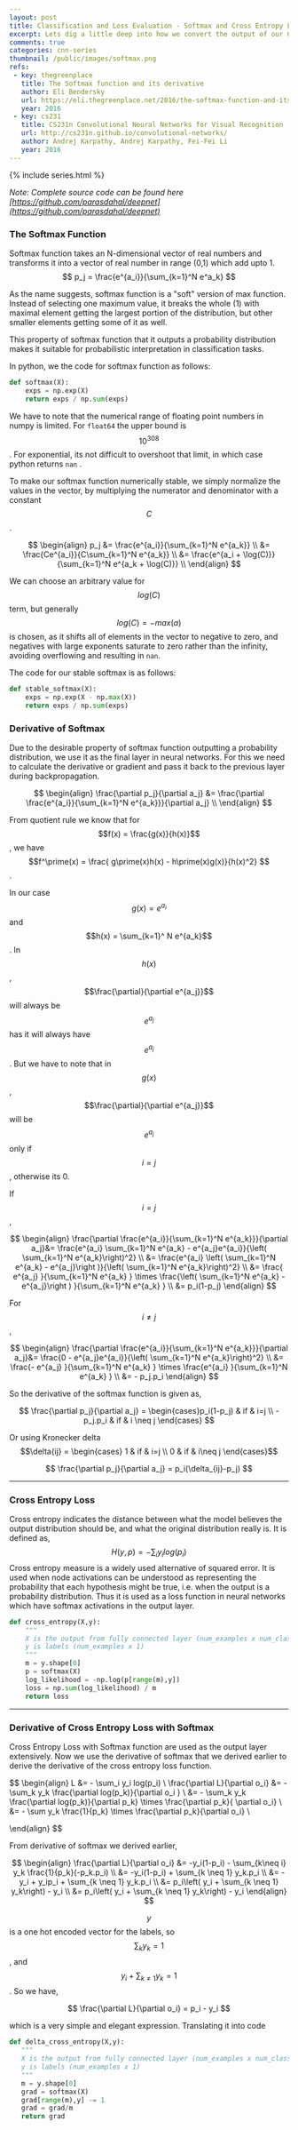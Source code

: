 ```yaml
---
layout: post
title: Classification and Loss Evaluation - Softmax and Cross Entropy Loss
excerpt: Lets dig a little deep into how we convert the output of our CNN into probability - Softmax; and the loss measure to guide our optimization - Cross Entropy.
comments: true
categories: cnn-series
thumbnail: /public/images/softmax.png
refs:
 - key: thegreenplace
   title: The Softmax function and its derivative
   author: Eli Bendersky
   url: https://eli.thegreenplace.net/2016/the-softmax-function-and-its-derivative/
   year: 2016
 - key: cs231
   title: CS231n Convolutional Neural Networks for Visual Recognition
   url: http://cs231n.github.io/convolutional-networks/
   author: Andrej Karpathy, Andrej Karpathy, Fei-Fei Li
   year: 2016
---
```

{% include series.html %}

*Note: Complete source code can be found here [https://github.com/parasdahal/deepnet](https://github.com/parasdahal/deepnet)*

### The Softmax Function

Softmax function takes an N-dimensional vector of real numbers and transforms it into a vector of real number in range (0,1) which add upto 1. 
$$
p_j = \frac{e^{a_i}}{\sum_{k=1}^N e^a_k}
$$


As the name suggests, softmax function is a "soft" version of max function. Instead of selecting one maximum value, it breaks the whole (1) with maximal element getting the largest portion of the distribution, but other smaller elements getting some of it as well. 

This property of softmax function that it outputs a probability distribution makes it suitable for probabilistic interpretation in classification tasks.

In python, we the code for softmax function as follows:

```python
def softmax(X):
    exps = np.exp(X)
    return exps / np.sum(exps)
```

We have to note that the numerical range of floating point numbers in numpy is limited. For ```float64``` the upper bound is $$10^{308}$$. For exponential, its not difficult to overshoot that limit, in which case python returns ```nan``` .

To make our softmax function numerically stable, we simply normalize the values in the vector, by multiplying the numerator and denominator with a constant $$C$$.


$$
\begin{align}
p_j &= \frac{e^{a_i}}{\sum_{k=1}^N e^{a_k}} \\
&= \frac{Ce^{a_i}}{C\sum_{k=1}^N e^{a_k}} \\
&= \frac{e^{a_i + \log(C)}}{\sum_{k=1}^N e^{a_k + \log(C)}} \\
\end{align}
$$


We can choose an arbitrary value for $$log(C)$$ term, but generally $$log(C) = - max(a)$$ is chosen, as it shifts all of elements in the vector to negative to zero, and negatives with large exponents saturate to zero rather than the infinity, avoiding overflowing and resulting in ```nan```.

The code for our stable softmax is as follows:

```python
def stable_softmax(X):
    exps = np.exp(X - np.max(X))
    return exps / np.sum(exps)
```



### Derivative of Softmax

Due to the desirable property of softmax function outputting a probability distribution, we use it as the final layer in neural networks. For this we need to calculate the derivative or gradient and pass it back to the previous layer during backpropagation. 


$$
\begin{align}
\frac{\partial p_j}{\partial a_j} &= \frac{\partial  \frac{e^{a_i}}{\sum_{k=1}^N e^{a_k}}}{\partial a_j} \\
\end{align}
$$


From quotient rule we know that for $$f(x) = \frac{g(x)}{h(x)}$$ , we have $$f^\prime(x) = \frac{ g\prime(x)h(x) - h\prime(x)g(x)}{h(x)^2} $$  . 

In our case $$g(x) = e^{a_i}$$ and $$h(x) = \sum_{k=1}^ N e^{a_k}$$. In $$h(x)$$, $$\frac{\partial}{\partial e^{a_j}}$$ will always be $$e^{a_j}$$ has it will always have $$e^{a_j}$$. But we have to note that in $$g(x)$$, $$\frac{\partial}{\partial e^{a_j}}$$ will be $$e^{a_j}$$ only if $$i=j$$, otherwise its 0.

If $$i=j$$,


$$
\begin{align}
\frac{\partial  \frac{e^{a_i}}{\sum_{k=1}^N e^{a_k}}}{\partial a_j}&= \frac{e^{a_i} \sum_{k=1}^N e^{a_k} - e^{a_j}e^{a_i}}{\left( \sum_{k=1}^N e^{a_k}\right)^2} \\
&= \frac{e^{a_i} \left( \sum_{k=1}^N e^{a_k} - e^{a_j}\right )}{\left( \sum_{k=1}^N e^{a_k}\right)^2} \\
&= \frac{ e^{a_j} }{\sum_{k=1}^N e^{a_k} } \times \frac{\left( \sum_{k=1}^N e^{a_k} - e^{a_j}\right ) }{\sum_{k=1}^N e^{a_k} } \\
&= p_i(1-p_j)
\end{align}
$$


For $$i \neq j$$,


$$
\begin{align}
\frac{\partial  \frac{e^{a_i}}{\sum_{k=1}^N e^{a_k}}}{\partial a_j}&= \frac{0 - e^{a_j}e^{a_i}}{\left( \sum_{k=1}^N e^{a_k}\right)^2} \\
&= \frac{- e^{a_j} }{\sum_{k=1}^N e^{a_k} } \times \frac{e^{a_i} }{\sum_{k=1}^N e^{a_k} } \\
&= - p_j.p_i
\end{align}
$$


So the derivative of the softmax function is given as,


$$
\frac{\partial p_j}{\partial a_j} = 
\begin{cases}p_i(1-p_j) &  if & i=j \\
-p_j.p_i & if & i \neq j
\end{cases}
$$



Or using Kronecker delta $$\delta{ij} = \begin{cases} 1 & if & i=j \\ 0 & if & i\neq j \end{cases}$$


$$
\frac{\partial p_j}{\partial a_j} =  p_i(\delta_{ij}-p_j)
$$

---

### Cross Entropy Loss

Cross entropy indicates the distance between what the model believes the output distribution should be, and what the original distribution really is. It is defined as,
$$
H(y,p) = - \sum_i y_i log(p_i)
$$
Cross entropy measure is a widely used alternative of squared error. It is used when node activations can be understood as representing the probability that each hypothesis might be true, i.e. when the output is a probability distribution. Thus it is used as a loss function in neural networks which have softmax activations in the output layer.

```python
def cross_entropy(X,y):
    """
    X is the output from fully connected layer (num_examples x num_classes)
    y is labels (num_examples x 1)
    """
    m = y.shape[0]
    p = softmax(X)
    log_likelihood = -np.log(p[range(m),y])
    loss = np.sum(log_likelihood) / m
    return loss
```



---

### Derivative of Cross Entropy Loss with Softmax

Cross Entropy Loss with Softmax function are used as the output layer extensively. Now we use the derivative of <dt-cite key="thegreenplace">softmax</dt-cite> that we derived earlier to derive the derivative of the cross entropy loss function.


$$
\begin{align}
L &= - \sum_i y_i log(p_i) \\
\frac{\partial L}{\partial o_i} &= - \sum_k y_k \frac{\partial log(p_k)}{\partial o_i } \\
&= - \sum_k y_k \frac{\partial log(p_k)}{\partial p_k} \times \frac{\partial p_k}{ \partial o_i} \\
&= - \sum y_k \frac{1}{p_k} \times \frac{\partial p_k}{\partial o_i} \\

\end{align}
$$



From derivative of softmax we derived earlier,


$$
\begin{align}
\frac{\partial L}{\partial o_i}  &= -y_i(1-p_i) - \sum_{k\neq i} y_k \frac{1}{p_k}(-p_k.p_i) \\
&= -y_i(1-p_i) + \sum_{k \neq 1} y_k.p_i \\
&= - y_i + y_ip_i + \sum_{k \neq 1} y_k.p_i \\
&= p_i\left( y_i +  \sum_{k \neq 1} y_k\right) - y_i \\
&= p_i\left( y_i +  \sum_{k \neq 1} y_k\right)  - y_i
\end{align}
$$


$$y$$ is a one hot encoded vector for the labels, so$$\sum_k y_k = 1$$, and $$ y_i +  \sum_{k \neq 1} y_k = 1$$. So we have,


$$
\frac{\partial L}{\partial o_i} = p_i - y_i
$$



which is a very simple and elegant expression. Translating it into <dt-cite key="cs231">code</dt-cite>

 ```python
def delta_cross_entropy(X,y):
    """
    X is the output from fully connected layer (num_examples x num_classes)
    y is labels (num_examples x 1)
    """
    m = y.shape[0]
    grad = softmax(X)
    grad[range(m),y] -= 1
    grad = grad/m
    return grad
 ```
